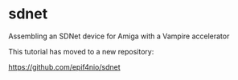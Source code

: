 # sdnet
Assembling an SDNet device for Amiga with a Vampire accelerator

This tutorial has moved to a new repository:

https://github.com/epif4nio/sdnet
